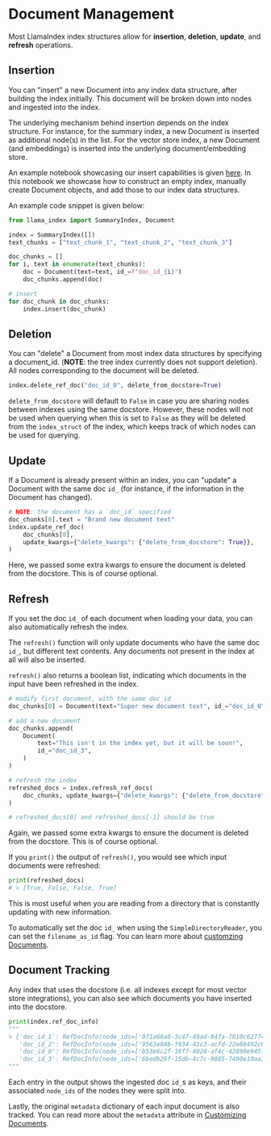 # Document Management

Most LlamaIndex index structures allow for **insertion**, **deletion**, **update**, and **refresh** operations.

## Insertion

You can "insert" a new Document into any index data structure, after building the index initially. This document will be broken down into nodes and ingested into the index.

The underlying mechanism behind insertion depends on the index structure. For instance, for the summary index, a new Document is inserted as additional node(s) in the list.
For the vector store index, a new Document (and embeddings) is inserted into the underlying document/embedding store.

An example notebook showcasing our insert capabilities is given [here](https://github.com/jerryjliu/llama_index/blob/main/examples/paul_graham_essay/InsertDemo.ipynb).
In this notebook we showcase how to construct an empty index, manually create Document objects, and add those to our index data structures.

An example code snippet is given below:

```python
from llama_index import SummaryIndex, Document

index = SummaryIndex([])
text_chunks = ["text_chunk_1", "text_chunk_2", "text_chunk_3"]

doc_chunks = []
for i, text in enumerate(text_chunks):
    doc = Document(text=text, id_=f"doc_id_{i}")
    doc_chunks.append(doc)

# insert
for doc_chunk in doc_chunks:
    index.insert(doc_chunk)
```

## Deletion

You can "delete" a Document from most index data structures by specifying a document_id. (**NOTE**: the tree index currently does not support deletion). All nodes corresponding to the document will be deleted.

```python
index.delete_ref_doc("doc_id_0", delete_from_docstore=True)
```

`delete_from_docstore` will default to `False` in case you are sharing nodes between indexes using the same docstore. However, these nodes will not be used when querying when this is set to `False` as they will be deleted from the `index_struct` of the index, which keeps track of which nodes can be used for querying.

## Update

If a Document is already present within an index, you can "update" a Document with the same doc `id_` (for instance, if the information in the Document has changed).

```python
# NOTE: the document has a `doc_id` specified
doc_chunks[0].text = "Brand new document text"
index.update_ref_doc(
    doc_chunks[0],
    update_kwargs={"delete_kwargs": {"delete_from_docstore": True}},
)
```

Here, we passed some extra kwargs to ensure the document is deleted from the docstore. This is of course optional.

## Refresh

If you set the doc `id_` of each document when loading your data, you can also automatically refresh the index.

The `refresh()` function will only update documents who have the same doc `id_`, but different text contents. Any documents not present in the index at all will also be inserted.

`refresh()` also returns a boolean list, indicating which documents in the input have been refreshed in the index.

```python
# modify first document, with the same doc_id
doc_chunks[0] = Document(text="Super new document text", id_="doc_id_0")

# add a new document
doc_chunks.append(
    Document(
        text="This isn't in the index yet, but it will be soon!",
        id_="doc_id_3",
    )
)

# refresh the index
refreshed_docs = index.refresh_ref_docs(
    doc_chunks, update_kwargs={"delete_kwargs": {"delete_from_docstore": True}}
)

# refreshed_docs[0] and refreshed_docs[-1] should be true
```

Again, we passed some extra kwargs to ensure the document is deleted from the docstore. This is of course optional.

If you `print()` the output of `refresh()`, you would see which input documents were refreshed:

```python
print(refreshed_docs)
# > [True, False, False, True]
```

This is most useful when you are reading from a directory that is constantly updating with new information.

To automatically set the doc `id_` when using the `SimpleDirectoryReader`, you can set the `filename_as_id` flag. You can learn more about [customzing Documents](/module_guides/loading/documents_and_nodes/usage_documents.md).

## Document Tracking

Any index that uses the docstore (i.e. all indexes except for most vector store integrations), you can also see which documents you have inserted into the docstore.

```python
print(index.ref_doc_info)
"""
> {'doc_id_1': RefDocInfo(node_ids=['071a66a8-3c47-49ad-84fa-7010c6277479'], metadata={}),
   'doc_id_2': RefDocInfo(node_ids=['9563e84b-f934-41c3-acfd-22e88492c869'], metadata={}),
   'doc_id_0': RefDocInfo(node_ids=['b53e6c2f-16f7-4024-af4c-42890e945f36'], metadata={}),
   'doc_id_3': RefDocInfo(node_ids=['6bedb29f-15db-4c7c-9885-7490e10aa33f'], metadata={})}
"""
```

Each entry in the output shows the ingested doc `id_`s as keys, and their associated `node_ids` of the nodes they were split into.

Lastly, the original `metadata` dictionary of each input document is also tracked. You can read more about the `metadata` attribute in [Customizing Documents](/module_guides/loading/documents_and_nodes/usage_documents.md).
